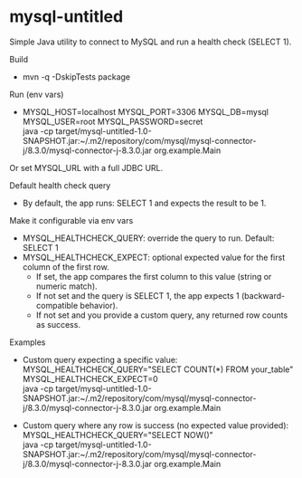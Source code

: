 # mysql-untitled

Simple Java utility to connect to MySQL and run a health check (SELECT 1).

Build
- mvn -q -DskipTests package

Run (env vars)
- MYSQL_HOST=localhost MYSQL_PORT=3306 MYSQL_DB=mysql MYSQL_USER=root MYSQL_PASSWORD=secret \
  java -cp target/mysql-untitled-1.0-SNAPSHOT.jar:~/.m2/repository/com/mysql/mysql-connector-j/8.3.0/mysql-connector-j-8.3.0.jar org.example.Main

Or set MYSQL_URL with a full JDBC URL.

Default health check query
- By default, the app runs: SELECT 1 and expects the result to be 1.

Make it configurable via env vars
- MYSQL_HEALTHCHECK_QUERY: override the query to run. Default: SELECT 1
- MYSQL_HEALTHCHECK_EXPECT: optional expected value for the first column of the first row.
  - If set, the app compares the first column to this value (string or numeric match).
  - If not set and the query is SELECT 1, the app expects 1 (backward-compatible behavior).
  - If not set and you provide a custom query, any returned row counts as success.

Examples
- Custom query expecting a specific value:
  MYSQL_HEALTHCHECK_QUERY="SELECT COUNT(*) FROM your_table" \
  MYSQL_HEALTHCHECK_EXPECT=0 \
  java -cp target/mysql-untitled-1.0-SNAPSHOT.jar:~/.m2/repository/com/mysql/mysql-connector-j/8.3.0/mysql-connector-j-8.3.0.jar org.example.Main

- Custom query where any row is success (no expected value provided):
  MYSQL_HEALTHCHECK_QUERY="SELECT NOW()" \
  java -cp target/mysql-untitled-1.0-SNAPSHOT.jar:~/.m2/repository/com/mysql/mysql-connector-j/8.3.0/mysql-connector-j-8.3.0.jar org.example.Main
